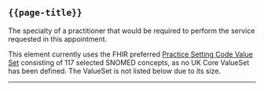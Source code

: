 ## <code>{{page-title}}</code>

The specialty of a practitioner that would be required to perform the service requested in this appointment.

This element currently uses the FHIR preferred <a href="https://simplifier.net/packages/hl7.fhir.r4.core/4.0.1/files/80352">Practice Setting Code Value Set</a> consisting of 117 selected SNOMED concepts, as no UK Core ValueSet has been defined. The ValueSet is not listed below due to its size.

---
